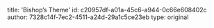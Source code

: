 title: 'Bishop’s Theme'
id: c20957df-a01a-45c6-a944-0c66e608402c
author: 7328c14f-7ec2-4511-a24d-29a1c5ce23eb
type: original

